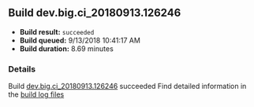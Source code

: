 ## Build dev.big.ci_20180913.126246
- **Build result:** `succeeded`
- **Build queued:** 9/13/2018 10:41:17 AM
- **Build duration:** 8.69 minutes
### Details
Build [dev.big.ci_20180913.126246](https://winappstudio.visualstudio.com/web/build.aspx?pcguid=a4ef43be-68ce-4195-a619-079b4d9834c2&builduri=vstfs%3a%2f%2f%2fBuild%2fBuild%2f26246) succeeded
Find detailed information in the [build log files](https://uwpctdiags.blob.core.windows.net/buildlogs/dev.big.ci_20180913.126246_logs.zip)
